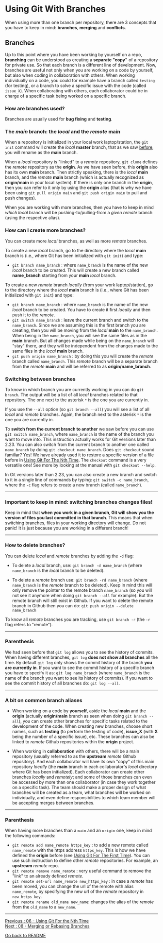 # Using Git With Branches

When using more than one branch per repository, there are 3 concepts that you have to keep in mind: **branches**, **merging** and **conflicts**. 

## Branches

Up to this point where you have been working by yourself on a repo, **branching** can be understood as creating a **separate "copy"** of a repository for private use. So that each branch is a different line of development. Now, branches are useful not only when you are working on a code by yourself, but also when coding in collaboration with others. When working individually on a code, you could for example have a branch called `testing` (for testing), or a branch to solve a specific issue with the code (called `issue_X`). When collaborating with others, each collaborator could be in charge of a specific task being worked on a specific branch.

### How are branches used? 

Branches are usually used for **bug fixing** and **testing**.

### The *main* branch: the *local* and the *remote* **main**

When a repository is initialized in your local work laptop/station, the `git init` command will create the *local* **master** branch, that as we saw [before](https://github.com/HeatherAn/recommended-coding-practices/blob/main/04-Setting-Up-Git.md#the-mastermain-branch), you will rename as the **main** branch. 

When a *local* repository is "linked" to a *remote* repository, `git clone` defines the *remote* repository as the **origin**. As we have seen before, this **origin** also has its own **main** branch. Then strictly speaking, there is the *local* **main** branch, and the *remote* **main** branch (which is actually recognized as **origin/main** in your local system). If there is only one branch in the **origin**, then you can refer to it only by using the **origin** alias (that is why we have been using `git pull origin main` and `git push origin main` to pull and push changes). 

When you are working with more branches, then you have to keep in mind *which* *local* branch will be pushing-to/pulling-from a *given* *remote* branch (using the respective alias).

### How can I create more branches? 

You can create more *local* branches, as well as more *remote* branches.

To create a new *local* branch, go to the directory where the *local* **main** branch is (i.e., where Git has been initialized with `git init`) and type:  

* `git branch name_branch` : where `name_branch` is the name of the new *local* branch to be created. This will create a new branch called **name_branch** starting from your **main** *local* branch.

To create a new *remote* branch *locally* (from your work laptop/station), go to the directory where the *local* **main** branch is (i.e., where Git has been initialized with `git init`) and type:

* `git branch name_branch` : where `name_branch` is the name of the new *local* branch to be created. You have to create it first *locally* and then push it to the *remote*.
* `git switch name_branch` : leave the current branch and switch to the `name_branch`. Since we are assuming this is the first branch you are creating, then you will be moving from the *local* **main** to the `name_branch`. When being in the `name_branch`, you will see the same files as in the **main** branch. But all changes made while being on the `name_branch` will "stay" there, and they will be independent from the changes made to the same files in the *local* **main** branch.
* `git push origin name_branch` : by doing this you will create the *remote* branch called `name_branch`. This *remote* branch will be a separate branch from the *remote* **main** and will be referred to as **origin/name_branch**. 

### Switching between branches

To know in which branch you are currently working in you can do `git branch`. The output will be a list of all *local* branches related to that repository. The one next to the asterisk `*` is the one you are currently in. 

If you use the `--all` option (so `git branch --all`) you will see a list of all *local* and *remote* branches. Again, the branch next to the asterisk `*` is the one you are currently in. 

To **switch from the current branch to another** we saw before you can use `git switch name_branch`, where `name_branch` is the name of the branch you want to move into. This instruction actually works for Git versions later than 2.23. You can also switch from the current branch to another one called `name_branch` by doing `git checkout name_branch`. Does `git checkout` sound familiar? Yes! We have already used it to restore a specific version of a file before in [Using Git For The Nth Time](https://github.com/HeatherAn/recommended-coding-practices/blob/main/06-Using-Git-For-The-Nth-Time.md). The `checkout` command is a very versatile one! See more by looking at the manual with `git checkout --help`.

In Git versions later than 2.23, you can also create a new branch and switch to it in a single line of commands by typing: `git switch -c name_branch`, where the `-c` flag refers to create a new branch (called `name_branch`).
____________________
### Important to keep in mind: switching branches changes files!

Keep in mind that **when you work in a given branch, Git will show you the version of files you last committed in that branch**. This means that when switching branches, files in your working directory will change. Do not panic! It is just because you are working in a different branch! 

_________________


### How to delete branches?

You can delete *local* and *remote* branches by adding the `-d` flag:  

- To delete a *local* branch, use: `git branch -d name_branch` (where `name_branch` is the *local* branch to be deleted).

- To delete a *remote* branch use: `git branch -rd name_branch` (where `name_branch` is the *remote* branch to be deleted). Keep in mind this will only remove the pointer to the remote branch `name_branch` (so you will not see it anymore when doing `git branch --all` for example). But the remote branch will still exist in Github. If you want to delete the remote branch in Github then you can do: `git push origin --delete name_branch`  

To know all *remote* branches you are tracking, use `git branch -r` (the `-r` flag refers to "remote").  

_________________
### Parenthesis

We had seen before that `git log` allows you to see the history of commits. When having different branches, `git log` **does not show all branches** all the time. By default `git log` only shows the commit history of the branch **you are currently in**. If you want to see the commit history of a specific branch you have to specify it as: `git log name_branch` (where `name_branch` is the name of the branch you want to see its history of commits). If you want to see the commit history of all branches do: `git log --all`.
_________________

### A bit on common branch aliases

- When working on a code by **yourself**, aside the *local* **main** and the **origin** (actually **origin/main** branch as seen when doing `git branch --all`), you can create other branches for specific tasks related to the development of the code. When creating new branches, choose short names, such as **testing** (to perform the testing of code), **issue_X** (with **X** being the number of a specific issue), etc. These branches can also be linked to *remote* Github repositories within the **origin** project.

- When working in **collaboration** with others, there will be a main repository (usually referred to as the **upstream** *remote* Github repository). And each collaborator will have its own "copy" of this main repository *locally* (the **main** branch in each collaborator's *local* directory where Git has been initialized). Each collaborator can create other branches *locally* and *remotely*; and some of those branches can even be accessed by more than one collaborator (in case they work together on a specific task). The team should make a proper design of what branches will be created as a team, what branches will be worked on individually, and even define responsibilities to which team member will be accepting merges between branches.

________________
### Parenthesis

When having more branches than a `main` and an `origin` one, keep in mind the following commands:  

- `git remote add name_remote https_key` : to add a new remote called `name_remote` with the https address `https_key`. This is how we have defined the **origin** before (see [Using Git For The First Time](https://github.com/HeatherAn/recommended-coding-practices/blob/main/05-Using-Git-For-The-First-Time.md)). You can use such instruction to define other *remote* repositories. For example, an **upstream** *remote* repo.  
- `git remote remove name_remote` : very useful command to remove the "link" to an already defined *remote*.  
- `git remote set-url name_remote new_https_key` :  in case a *remote* has been moved, you can change the url of the remote with alias `name_remote`, by specifying the new url of the *remote* repository in `new_https_key`.  
- `git remote rename old_name new_name`: changes the alias of the *remote* from the `old_name` to a `new_name`.  

________________________

[Previous : 06 - Using Git For the Nth Time](https://github.com/HeatherAn/recommended-coding-practices/blob/main/06-Using-Git-For-The-Nth-Time.md)  
[Next : 08 - Merging or Rebasing Branches](https://github.com/HeatherAn/recommended-coding-practices/blob/main/08-Merging-or-Rebasing-Branches.md)  

[Go back to README](https://github.com/HeatherAn/recommended-coding-practices#readme)
